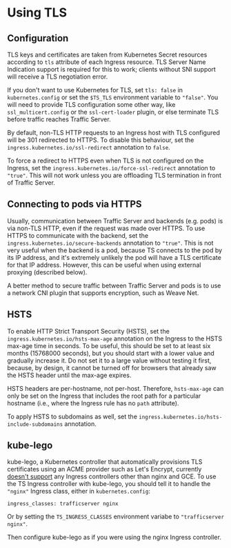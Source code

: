 # Using TLS

## Configuration

TLS keys and certificates are taken from Kubernetes Secret resources according
to `tls` attribute of each Ingress resource.  TLS Server Name Indication support
is required for this to work; clients without SNI support will receive a TLS
negotiation error.

If you don't want to use Kubernetes for TLS, set `tls: false` in
`kubernetes.config` or set the `$TS_TLS` environment variable to `"false"`.
You will need to provide TLS configuration some other way, like
`ssl_multicert.config` or the `ssl-cert-loader` plugin, or else terminate TLS
before traffic reaches Traffic Server.

By default, non-TLS HTTP requests to an Ingress host with TLS configured will
be 301 redirected to HTTPS.  To disable this behaviour, set the
`ingress.kubernetes.io/ssl-redirect` annotation to `false`.

To force a redirect to HTTPS even when TLS is not configured on the Ingress, set
the `ingress.kubernetes.io/force-ssl-redirect` annotation to `"true"`.  This
will not work unless you are offloading TLS termination in front of Traffic
Server.

## Connecting to pods via HTTPS

Usually, communication between Traffic Server and backends (e.g. pods) is via
non-TLS HTTP, even if the request was made over HTTPS.  To use HTTPS to
communicate with the backend, set the `ingress.kubernetes.io/secure-backends`
annotation to `"true"`.  This is not very useful when the backend is a pod,
because TS connects to the pod by its IP address, and it's extremely unlikely
the pod will have a TLS certificate for that IP address.  However, this can be
useful when using external proxying (described below).

A better method to secure traffic between Traffic Server and pods is to use a
network CNI plugin that supports encryption, such as Weave Net.

## HSTS

To enable HTTP Strict Transport Security (HSTS), set the
`ingress.kubernetes.io/hsts-max-age` annotation on the Ingress to the HSTS
max-age time in seconds.  To be useful, this should be set to at least six
months (15768000 seconds), but you should start with a lower value and gradually
increase it.  Do not set it to a large value without testing it first, because,
by design, it cannot be turned off for browsers that already saw the HSTS
header until the max-age expires.

HSTS headers are per-hostname, not per-host.  Therefore, `hsts-max-age` can only
be set on the Ingress that includes the root path for a particular hostname
(i.e., where the Ingress rule has no `path` attribute).

To apply HSTS to subdomains as well, set the
`ingress.kubernetes.io/hsts-include-subdomains` annotation.

## kube-lego

kube-lego, a Kubernetes controller that automatically provisions TLS
certificates using an ACME provider such as Let's Encrypt, currently
[doesn't support](https://github.com/jetstack/kube-lego/issues/189) any
Ingress controllers other than nginx and GCE.  To use the TS Ingress controller
with kube-lego, you should tell it to handle the `"nginx"` Ingress class,
either in `kubernetes.config`:

```
ingress_classes: trafficserver nginx
```

Or by setting the `TS_INGRESS_CLASSES` environment variabe to
`"trafficserver nginx"`.

Then configure kube-lego as if you were using the nginx Ingress controller.
